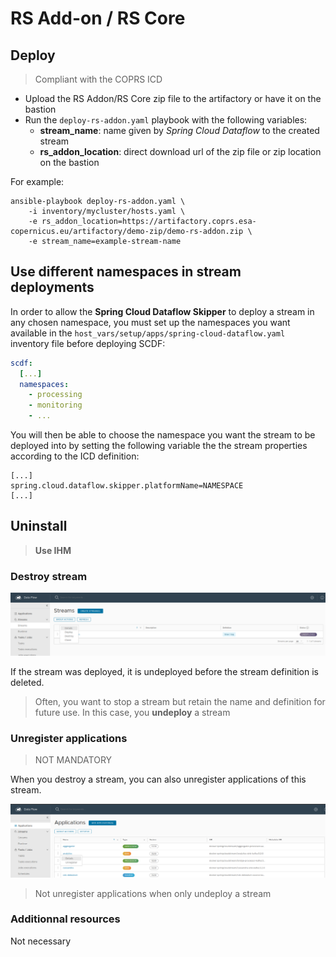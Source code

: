 # RS Add-on / RS Core

## Deploy

> Compliant with the COPRS ICD

 - Upload the RS Addon/RS Core zip file to the artifactory or have it on the bastion
 - Run the `deploy-rs-addon.yaml` playbook with the following variables:
   - **stream_name**: name given by *Spring Cloud Dataflow* to the created stream
   - **rs_addon_location**: direct download url of the zip file or zip location on the bastion

For example:
```shellsession
ansible-playbook deploy-rs-addon.yaml \
    -i inventory/mycluster/hosts.yaml \
    -e rs_addon_location=https://artifactory.coprs.esa-copernicus.eu/artifactory/demo-zip/demo-rs-addon.zip \
    -e stream_name=example-stream-name
```

## Use different namespaces in stream deployments

In order to allow the **Spring Cloud Dataflow Skipper** to deploy a stream in any chosen namespace, you must set up the namespaces you want available in the `host_vars/setup/apps/spring-cloud-dataflow.yaml` inventory file before deploying SCDF:

```yaml
scdf:
  [...]
  namespaces:
    - processing
    - monitoring
    - ...
```

You will then be able to choose the namespace you want the stream to be deployed into by setting the following variable the the stream properties according to the ICD definition:
```
[...]
spring.cloud.dataflow.skipper.platformName=NAMESPACE
[...]
```

## Uninstall

> **Use IHM**

### Destroy stream

![Destroy a stream](../../media/destroy_stream.png)

If the stream was deployed, it is undeployed before the stream definition is deleted.

> Often, you want to stop a stream but retain the name and definition for future use. In this case, you **undeploy** a stream

### Unregister applications

> NOT MANDATORY

When you destroy a stream, you can also unregister applications of this stream.

![Unregister applications](../../media/unregister_applications.png)

> Not unregister applications when only undeploy a stream

### Additionnal resources

Not necessary
